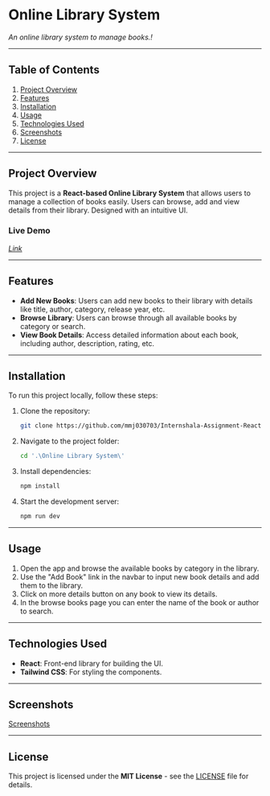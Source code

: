 # **Online Library System**

_An online library system to manage books.!_

---

## Table of Contents

1. [Project Overview](#project-overview)
2. [Features](#features)
3. [Installation](#installation)
4. [Usage](#usage)
5. [Technologies Used](#technologies-used)
6. [Screenshots](#screenshots)
7. [License](#license)

---

## Project Overview

This project is a **React-based Online Library System** that allows users to manage a collection of books easily. Users can browse, add and view details from their library. Designed with an intuitive UI.

### Live Demo

_[Link](https://todo-app-mmj030703.netlify.app/)_

---

## Features

- **Add New Books**: Users can add new books to their library with details like title, author, category, release year, etc.
- **Browse Library**: Users can browse through all available books by category or search.
- **View Book Details**: Access detailed information about each book, including author, description, rating, etc.

---

## Installation

To run this project locally, follow these steps:

1. Clone the repository:

   ```bash
   git clone https://github.com/mmj030703/Internshala-Assignment-React-2-Online-Library-System.git
   ```

2. Navigate to the project folder:

   ```bash
   cd '.\Online Library System\'
   ```

3. Install dependencies:

   ```bash
   npm install
   ```

4. Start the development server:

   ```bash
   npm run dev
   ```

---

## Usage

1. Open the app and browse the available books by category in the library.
2. Use the "Add Book" link in the navbar to input new book details and add them to the library.
3. Click on more details button on any book to view its details.
4. In the browse books page you can enter the name of the book or author to search.

---

## Technologies Used

- **React**: Front-end library for building the UI.
- **Tailwind CSS**: For styling the components.

---

## Screenshots

[Screenshots](https://github.com/mmj030703/Internshala-JavaScript-Project-1---Weather-Application/wiki/Screenshots-of-the-App)

---

## License

This project is licensed under the **MIT License** - see the [LICENSE](LICENSE) file for details.
